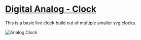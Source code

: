 # [Digital Analog - Clock](https://rolanddaum.github.io/Digital-Analog-Clock/)

This is a basic live clock build out of multiple smaller svg clocks.

![Analog Clock](https://github.com/RolandDaum/Digital-Analog-Clock/blob/main/icon.png)
